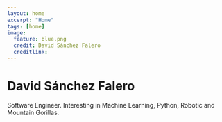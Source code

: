 ```yaml
---
layout: home
excerpt: "Home"
tags: [home]
image:
  feature: blue.png
  credit: David Sánchez Falero
  creditlink:
---
```


# David Sánchez Falero

Software Engineer. Interesting in Machine Learning, Python, Robotic and Mountain Gorillas.